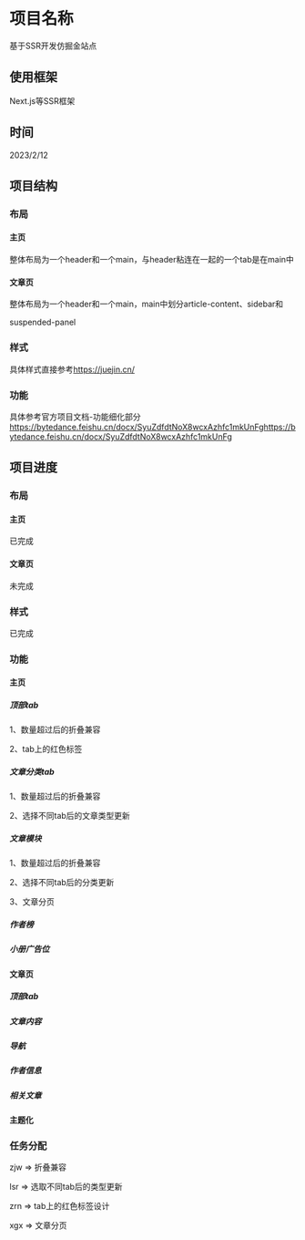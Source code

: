 # 项目名称

基于SSR开发仿掘金站点

## 使用框架

Next.js等SSR框架

## 时间

2023/2/12

## 项目结构

### 布局

#### 主页

 整体布局为一个header和一个main，与header粘连在一起的一个tab是在main中

#### 文章页

整体布局为一个header和一个main，main中划分article-content、sidebar和

suspended-panel

### 样式

具体样式直接参考<https://juejin.cn/>

### 功能

具体参考官方项目文档-功能细化部分 <https://bytedance.feishu.cn/docx/SyuZdfdtNoX8wcxAzhfc1mkUnFghttps://bytedance.feishu.cn/docx/SyuZdfdtNoX8wcxAzhfc1mkUnFg>

## 项目进度

### 布局

#### 主页

已完成

#### 文章页

未完成

### 样式

已完成

### 功能

#### 主页

##### 顶部tab

1、数量超过后的折叠兼容

2、tab上的红色标签

##### 文章分类tab

1、数量超过后的折叠兼容

2、选择不同tab后的文章类型更新

##### 文章模块

1、数量超过后的折叠兼容

2、选择不同tab后的分类更新

3、文章分页

##### 作者榜

##### 小册广告位

#### 文章页

##### 顶部tab

##### 文章内容

##### 导航

##### 作者信息

##### 相关文章

#### 主题化

### 任务分配

zjw => 折叠兼容

lsr => 选取不同tab后的类型更新

zrn => tab上的红色标签设计

xgx => 文章分页

#### 
